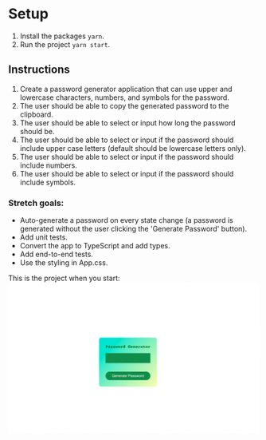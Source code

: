 # Setup
1. Install the packages `yarn`.
2. Run the project `yarn start`.

## Instructions
1. Create a password generator application that can use upper and lowercase characters, numbers, and symbols for the password.
2. The user should be able to copy the generated password to the clipboard.
3. The user should be able to select or input how long the password should be.
4. The user should be able to select or input if the password should include upper case letters (default should be lowercase letters only).
5. The user should be able to select or input if the password should include numbers.
6. The user should be able to select or input if the password should include symbols.

### Stretch goals: 
- Auto-generate a password on every state change (a password is generated without the user clicking the 'Generate Password' button).
- Add unit tests.
- Convert the app to TypeScript and add types.
- Add end-to-end tests.
- Use the styling in App.css.

This is the project when you start:
![image of the basic project outline](./public/skeleton.png)

